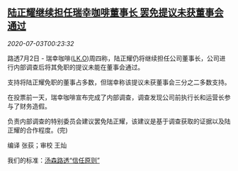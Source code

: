 <!--1593737779000-->
[陆正耀继续担任瑞幸咖啡董事长 罢免提议未获董事会通过](https://cn.reuters.com/article/luckin-coffee-investigation-chairman0702-idCNKBS24401X)
------

<div><i>2020-07-03T00:23:32</i></div><div class="StandardArticleBody_body"><p>路透7月2日 - 瑞幸咖啡(<span id="symbol_LK.O_0"><a href="//www.reuters.com/companies/LK.O">LK.O</a></span>)周四称，陆正耀仍将继续担任公司董事长，公司进行内部调查后将其免职的提议未能在董事会通过。  </p><p>支持将陆正耀免职的董事占多数，但瑞幸称该提议未获董事会三分之二多数支持。 </p><p>在投票前一天，瑞幸咖啡宣布完成了内部调查，调查发现公司前执行长和运营长参与了财务造假。 </p><p>负责内部调查的特别委员会建议罢免陆正耀，该建议是基于调查获取的证据以及陆正耀的合作程度。(完) </p><div class="Attribution_container"><div class="Attribution_attribution"><p class="Attribution_content">编译 张荻；审校 王灿 </p></div></div><div class="StandardArticleBody_trustBadgeContainer"><span class="StandardArticleBody_trustBadgeTitle">我们的标准：</span><span class="trustBadgeUrl"><a href="https://www.thomsonreuters.cn/content/dam/openweb/documents/pdf/china/brochures/about-us-1.pdf">汤森路透“信任原则”</a></span></div></div>
